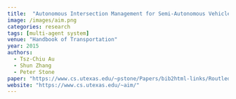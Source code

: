 ```yaml
---
title:  "Autonomous Intersection Management for Semi-Autonomous Vehicles"
image: /images/aim.png
categories: research
tags: [multi-agent system]
venue: "Handbook of Transportation"
year: 2015
authors:
  - Tsz-Chiu Au
  - Shun Zhang
  - Peter Stone
paper: "https://www.cs.utexas.edu/~pstone/Papers/bib2html-links/Routledge15-Au.pdf"
website: "https://www.cs.utexas.edu/~aim/"
---
```

<!-- Also presented as an extended abstract at _Autonomous Agents and Multiagent Systems (AAMAS)_, 2014. -->